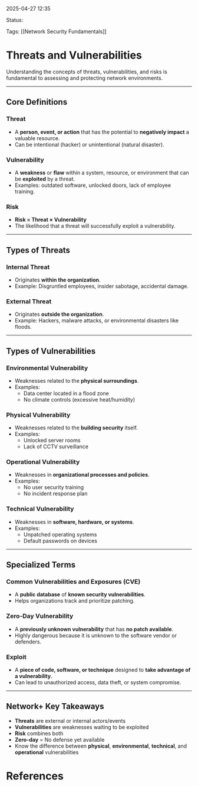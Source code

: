 2025-04-27 12:35

Status:

Tags: [[Network Security Fundamentals]]

# Threats and Vulnerabilities

Understanding the concepts of threats, vulnerabilities, and risks is fundamental to assessing and protecting network environments.

---

## Core Definitions

### Threat
- A **person, event, or action** that has the potential to **negatively impact** a valuable resource.
- Can be intentional (hacker) or unintentional (natural disaster).

### Vulnerability
- A **weakness** or **flaw** within a system, resource, or environment that can be **exploited** by a threat.
- Examples: outdated software, unlocked doors, lack of employee training.

### Risk
- **Risk = Threat × Vulnerability**
- The likelihood that a threat will successfully exploit a vulnerability.

---

## Types of Threats

### Internal Threat
- Originates **within the organization**.
- Example: Disgruntled employees, insider sabotage, accidental damage.

### External Threat
- Originates **outside the organization**.
- Example: Hackers, malware attacks, or environmental disasters like floods.

---

## Types of Vulnerabilities

### Environmental Vulnerability
- Weaknesses related to the **physical surroundings**.
- Examples:  
  - Data center located in a flood zone  
  - No climate controls (excessive heat/humidity)

### Physical Vulnerability
- Weaknesses related to the **building security** itself.
- Examples:  
  - Unlocked server rooms  
  - Lack of CCTV surveillance

### Operational Vulnerability
- Weaknesses in **organizational processes and policies**.
- Examples:  
  - No user security training  
  - No incident response plan

### Technical Vulnerability
- Weaknesses in **software, hardware, or systems**.
- Examples:  
  - Unpatched operating systems  
  - Default passwords on devices

---

## Specialized Terms

### Common Vulnerabilities and Exposures (CVE)
- A **public database** of **known security vulnerabilities**.
- Helps organizations track and prioritize patching.

### Zero-Day Vulnerability
- A **previously unknown vulnerability** that has **no patch available**.
- Highly dangerous because it is unknown to the software vendor or defenders.

### Exploit
- A **piece of code, software, or technique** designed to **take advantage of a vulnerability**.
- Can lead to unauthorized access, data theft, or system compromise.

---

## Network+ Key Takeaways
- **Threats** are external or internal actors/events
- **Vulnerabilities** are weaknesses waiting to be exploited
- **Risk** combines both
- **Zero-day** = No defense yet available
- Know the difference between **physical**, **environmental**, **technical**, and **operational** vulnerabilities

# References
